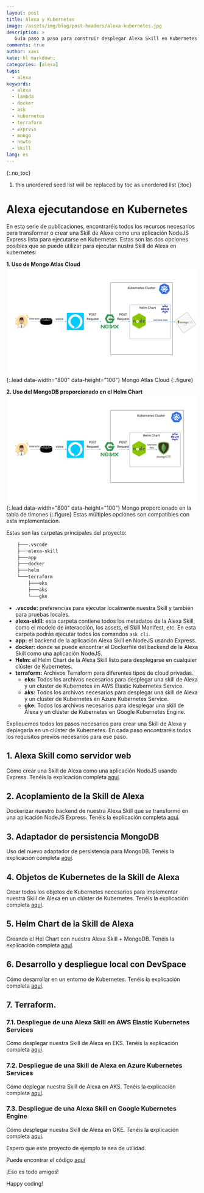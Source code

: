 ```yaml
---
layout: post
title: Alexa y Kubernetes
image: /assets/img/blog/post-headers/alexa-kubernetes.jpg
description: >
   Guía paso a paso para construir desplegar Alexa Skill en Kubernetes
comments: true
author: xavi
kate: hl markdown;
categories: [alexa]
tags:
  - alexa
keywords:
  - alexa
  - lambda
  - docker
  - ask
  - kubernetes
  - terraform
  - express
  - mongo
  - howto
  - skill
lang: es
---
```

{:.no_toc}
1. this unordered seed list will be replaced by toc as unordered list
{:toc}

# Alexa ejecutandose en Kubernetes

En esta serie de publicaciones, encontraréis todos los recursos necesarios para transformar o crear una Skill de Alexa como una aplicación NodeJS Express lista para ejecutarse en Kubernetes.
Estas son las dos opciones posibles que se puede utilizar para ejecutar nustra Skill de Alexa en kubernetes:

**1. Uso de Mongo Atlas Cloud**
  ![Full-width image](/assets/img/blog/tutorials/alexa-kubernetes/atlas.png){:.lead data-width="800" data-height="100"}
Mongo Atlas Cloud
  {:.figure}

**2. Uso del MongoDB proporcionado en el Helm Chart**
  ![Full-width image](/assets/img/blog/tutorials/alexa-kubernetes/provided.png){:.lead data-width="800" data-height="100"}
Mongo proporcionado en la tabla de timones
  {:.figure}
Estas múltiples opciones son compatibles con esta implementación.

Estas son las carpetas principales del proyecto:

~~~bash
    ├───.vscode
    ├───alexa-skill
    ├───app
    ├───docker
    ├───helm
    └───terraform
        ├───eks
        ├───aks
        └───gke
~~~

* **.vscode:** preferencias para ejecutar localmente nuestra Skill y también para pruebas locales.
* **alexa-skill:** esta carpeta contiene todos los metadatos de la Alexa Skill, como el modelo de interacción, los assets, el Skill Manifest, etc. En esta carpeta podrás ejecutar todos los comandos `ask cli`.
* **app:** el backend de la aplicación Alexa Skill en NodeJS usando Express.
* **docker:** donde se puede encontrar el Dockerfile del backend de la Alexa Skill como una aplicación NodeJS.
* **Helm:** el Helm Chart de la Alexa Skill listo para desplegarse en cualquier clúster de Kubernetes.
* **terraform:** Archivos Terraform para diferentes tipos de cloud privadas.
   * **eks:** Todos los archivos necesarios para desplegar una skill de Alexa y un clúster de Kubernetes en AWS Elastic Kubernetes Service.
   * **aks:** Todos los archivos necesarios para desplegar una skill de Alexa y un clúster de Kubernetes en Azure Kubernetes Service.
   * **gke:** Todos los archivos necesarios para idesplegar una skill de Alexa y un clúster de Kubernetes en Google Kubernetes Engine.


Expliquemos todos los pasos necesarios para crear una Skill de Alexa y deplegarla en un clúster de Kubernetes.
En cada paso encontraréis todos los requisitos previos necesarios para ese paso.

## 1. Alexa Skill como servidor web

Cómo crear una Skill de Alexa como una aplicación NodeJS usando Express. Tenéis la explicación completa [aquí](docs/WEBSERVER.md).

## 2. Acoplamiento de la Skill de Alexa

Dockerizar nuestro backend de nuestra Alexa Skill que se transformó en una aplicación NodeJS Express. Tenéis la explicación completa [aquí](docs/DOCKER.md).

## 3. Adaptador de persistencia MongoDB

Uso del nuevo adaptador de persistencia para MongoDB. Tenéis la explicación completa [aquí](https://github.com/xavidop/ask-sdk-mongodb-persistence-adapter).

## 4. Objetos de Kubernetes de la Skill de Alexa

Crear todos los objetos de Kubernetes necesarios para implementar nuestra Skill de Alexa en un clúster de Kubernetes. Tenéis la explicación completa [aquí](docs/KUBERNETES.md).

## 5. Helm Chart de la Skill de Alexa

Creando el Hel Chart con nuestra Alexa Skill + MongoDB. Tenéis la explicación completa [aquí](docs/HELM.md).

## 6. Desarrollo y despliegue local con DevSpace

Cómo desarrollar en un entorno de Kubernetes. Tenéis la explicación completa [aquí](docs/LOCAL_DEVELOPMENT_DEPLOYMENT.md).

## 7. Terraform.

### 7.1. Despliegue de una Alexa Skill en AWS Elastic Kubernetes Services

Cómo desplegar nuestra Skill de Alexa en EKS. Tenéis la explicación completa [aquí](docs/TERRAFORM_EKS.md).

### 7.2. Despliegue de una Skill de Alexa en Azure Kubernetes Services

Cómo deplegar nuestra Skill de Alexa en AKS. Tenéis la explicación completa [aquí](docs/TERRAFORM_AKS.md).

### 7.3. Despliegue de una Alexa Skill en Google Kubernetes Engine

Cómo desplegar nuestra Skill de Alexa en GKE. Tenéis la explicación completa [aquí](docs/TERRAFORM_GKE.md).

Espero que este proyecto de ejemplo te sea de utilidad.

Puede encontrar el código [aquí](https://github.com/xavidop/alexa-nodejs-k8s-helloworld)

¡Eso es todo amigos!

Happy coding!